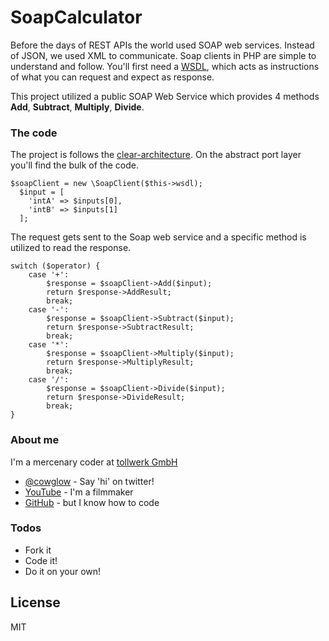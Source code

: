 # SoapCalculator

Before the days of REST APIs the world used SOAP web services. Instead of JSON, we used XML to communicate. Soap clients in PHP are simple to understand and follow. You'll first need a [WSDL](https://en.wikipedia.org/wiki/Web_Services_Description_Language), which acts as instructions of what you can request and expect as response.

This project utilized a public SOAP Web Service which provides 4 methods __Add__, __Subtract__, __Multiply__, __Divide__.

### The code
The project is follows the [clear-architecture](https://github.com/jkphl/clear-architecture). On the abstract port layer you'll find the bulk of the code.
```
$soapClient = new \SoapClient($this->wsdl);
  $input = [
    'intA' => $inputs[0],
    'intB' => $inputs[1]
  ];
```
The request gets sent to the Soap web service and a specific method is utilized to read the response. 

```
switch ($operator) {
    case '+':
        $response = $soapClient->Add($input);
        return $response->AddResult;
        break;
    case '-':
        $response = $soapClient->Subtract($input);
        return $response->SubtractResult;
        break;
    case '*':
        $response = $soapClient->Multiply($input);
        return $response->MultiplyResult;
        break;
    case '/':
        $response = $soapClient->Divide($input);
        return $response->DivideResult;
        break;
}
```

### About me

I'm a mercenary coder at [tollwerk GmbH](https://github.com/tollwerk)

* [@cowglow](https://twitter.com/cowglow) - Say 'hi' on twitter!
* [YouTube](https://youtube.com/c/cowglow) - I'm a filmmaker
* [GitHub](https://github.com/cowglow) - but I know how to code


### Todos

 - Fork it
 - Code it!
 - Do it on your own!

License
----

MIT
